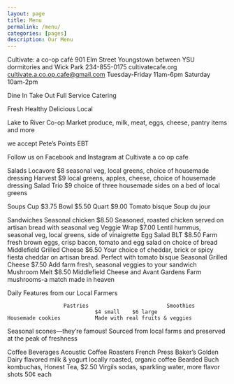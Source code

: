 ```yaml
---
layout: page
title: Menu
permalink: /menu/
categories: [pages]
description: Our Menu
---
```


Cultivate: a co-op café
901 Elm Street Youngstown
 between YSU dormitories and Wick Park
234-855-0175        cultivatecafe.org
cultivate.a.co.op.cafe@gmail.com
Tuesday-Friday 11am-6pm        Saturday 10am-2pm

Dine In
Take Out
Full Service Catering

Fresh                Healthy            Delicious              Local


Lake to River Co-op Market
produce, milk, meat, eggs, cheese, pantry items and more

we accept
Pete’s Points
EBT

Follow us on Facebook and Instagram at Cultivate a co op cafe


Salads
Locavore $8
 seasonal veg, local greens, choice of housemade dressing
Harvest $9
 local greens, apples, cheese, choice of housemade dressing
Salad Trio $9
 choice of three housemade sides on a bed of local greens

Soups
Cup $3.75		Bowl $5.50       Quart $9.00
Tomato bisque   Soup du jour

Sandwiches
Seasonal chicken $8.50
Seasoned, roasted chicken served on artisan bread with seasonal veg
Veggie Wrap $7.00
Lentil hummus, seasonal veg, local greens, side of vinaigrette
Egg Salad BLT $8.50
Farm fresh brown eggs, crisp bacon, tomato and egg salad on choice of bread
Middlefield Grilled Cheese $6.50
Your choice of cheddar, brick or spicy fiesta cheddar on artisan bread. Perfect with tomato bisque
Seasonal Grilled Cheese $7.50
Add farm fresh, seasonal veggies to your sandwich
Mushroom Melt $8.50
Middlefield Cheese and Avant Gardens Farm mushrooms-a match made in heaven

Daily Features from our Local Farmers

                      Pastries					       Smoothies
								$4 small	$6 large
    Housemade cookies			Made with real fruits & veggies
Seasonal scones—they’re famous!             Sourced from local farms and preserved  at the peak of freshness

Coffee 					     Beverages
Acoustic Coffee Roasters French Press        Baker’s Golden Dairy flavored milk & yogurt
locally roasted, organic coffee                       Bearded Buch kombuchas, Honest Tea,
                     $2.50   				         Virgils sodas, sparkling water, more
         flavor shots   50¢ each		 
